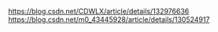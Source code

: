 https://blog.csdn.net/CDWLX/article/details/132976636 <br>
https://blog.csdn.net/m0_43445928/article/details/130524917 <br>